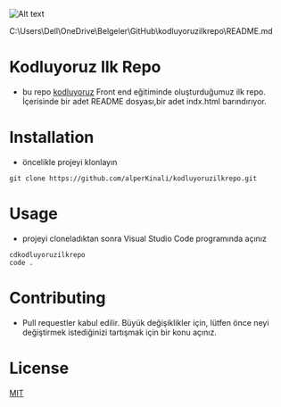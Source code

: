 
![Alt text](C:\Users\Dell\OneDrive\Belgeler\GitHub\kodluyoruzilkrepo\imgF.PNG "Title")

C:\Users\Dell\OneDrive\Belgeler\GitHub\kodluyoruzilkrepo\README.md
# Kodluyoruz Ilk Repo 
* bu repo [kodluyoruz](https://www.kodluyoruz.org/) Front end eğitiminde oluşturduğumuz ilk repo. İçerisinde bir adet README dosyası,bir adet indx.html barındırıyor.


# Installation 
* öncelikle projeyi klonlayın
```
git clone https://github.com/alperKinali/kodluyoruzilkrepo.git
```

# Usage 
* projeyi cloneladıktan sonra Visual Studio Code programında açınız 

```
cdkodluyoruzilkrepo
code . 
```

# Contributing
* Pull requestler kabul edilir. Büyük değişiklikler için, lütfen önce neyi değiştirmek istediğinizi tartışmak için bir konu açınız.

# License 
[MIT](https://choosealicense.com/licenses/mit/)
